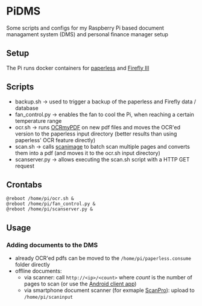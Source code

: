 # PiDMS
Some scripts and configs for my Raspberry Pi based document managament system (DMS) and personal finance manager setup

## Setup
The Pi runs docker containers for [paperless](https://github.com/the-paperless-project/paperless) and [Firefly III](https://github.com/firefly-iii/firefly-iii)

## Scripts
* backup.sh -> used to trigger a backup of the paperless and Firefly data / database
* fan_control.py -> enables the fan to cool the Pi, when reaching a certain temperature range
* ocr.sh -> runs [OCRmyPDF](https://github.com/jbarlow83/OCRmyPDF) on new pdf files and moves the OCR'ed version to the paperless input directory (better results than using paperless' OCR feature directly)
* scan.sh -> calls [scanimage](https://linux.die.net/man/1/scanimage) to batch scan multiple pages and converts them into a pdf (and moves it to the ocr.sh input directory)
* scanserver.py -> allows executing the scan.sh script with a HTTP GET request

## Crontabs
```
@reboot /home/pi/ocr.sh &
@reboot /home/pi/fan_control.py &
@reboot /home/pi/scanserver.py &
```

## Usage

### Adding documents to the DMS
* already OCR'ed pdfs can be moved to the `/home/pi/paperless.consume` folder directly
* offline documents:
  * via scanner: call `http://<ip>/<count>` where *count* is the number of pages to scan (or use the [Android client app](https://github.com/j4velin/ScanClient))
  * via smartphone document scanner (for exmaple [ScanPro](https://play.google.com/store/apps/details?id=net.doo.snap)): upload to `/home/pi/scaninput`
